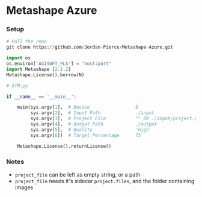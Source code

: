 # Metashape Azure

### Setup
```python
# Pull the repo
git clone https://github.com/Jordan-Pierce/Metashape-Azure.git
```

```python
import os
os.environ['AGISOFT_FLS'] = "host:port"
import Metashape [2.1.2]
Metashape.License().borrow(N)

# SfM.py

if __name__ == '__main__':

    main(sys.argv[1],  # Device                 0
         sys.argv[2],  # Input Path             ./input
         sys.argv[3],  # Project File           "" OR ./input/project.psx
         sys.argv[4],  # Output Path            ./output
         sys.argv[5],  # Quality                'high'
         sys.argv[6])  # Target Percentage      75

    Metashape.License().returnLicense()
```

### Notes
- `project_file` can be left as empty string, or a path
- `project_file` needs it's sidecar `project.files`, and the folder containing images
